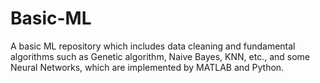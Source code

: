 # Basic-ML
A basic ML repository which includes data cleaning and fundamental algorithms such as Genetic algorithm, Naive Bayes, KNN, etc., and some Neural Networks, which are implemented by MATLAB and Python.
